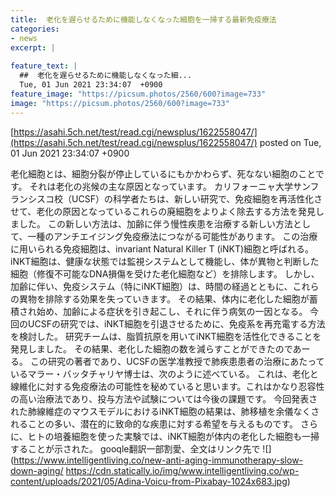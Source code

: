 ```yaml
---
title:  老化を遅らせるために機能しなくなった細胞を一掃する最新免疫療法  
categories:
- news
excerpt: |
  
feature_text: |
  ##  老化を遅らせるために機能しなくなった細...
  Tue, 01 Jun 2021 23:34:07  +0900
feature_image: "https://picsum.photos/2560/600?image=733"
image: "https://picsum.photos/2560/600?image=733"
---
```


[https://asahi.5ch.net/test/read.cgi/newsplus/1622558047/](https://asahi.5ch.net/test/read.cgi/newsplus/1622558047/)
posted on Tue, 01 Jun 2021 23:34:07  +0900

<!--more-->

老化細胞とは、細胞分裂が停止しているにもかかわらず、死なない細胞のことです。 それは老化の兆候の主な原因となっています。 カリフォーニャ大学サンフランシスコ校（UCSF）の科学者たちは、新しい研究で、免疫細胞を再活性化させて、老化の原因となっているこれらの廃細胞をよりよく除去する方法を発見しました。 この新しい方法は、加齢に伴う慢性疾患を治療する新しい方法として、一種のアンチエイジング免疫療法につながる可能性があります。 この治療に用いられる免疫細胞は、invariant Natural Killer T (iNKT)細胞と呼ばれる。 iNKT細胞は、健康な状態では監視システムとして機能し、体が異物と判断した細胞（修復不可能なDNA損傷を受けた老化細胞など）を排除します。 しかし、加齢に伴い、免疫システム（特にiNKT細胞）は、時間の経過とともに、これらの異物を排除する効果を失っていきます。 その結果、体内に老化した細胞が蓄積され始め、加齢による症状を引き起こし、それに伴う病気の一因となる。 今回のUCSFの研究では、iNKT細胞を引退させるために、免疫系を再充電する方法を検討した。 研究チームは、脂質抗原を用いてiNKT細胞を活性化できることを発見しました。 その結果、老化した細胞の数を減らすことができたのであーる。 この研究の著者であり、UCSFの医学准教授で肺疾患患者の治療にあたっているマラー・バッタチャリヤ博士は、次のように述べている。 これは、老化と線維化に対する免疫療法の可能性を秘めていると思います。これはかなり忍容性の高い治療法であり、投与方法や試験については今後の課題です。 今回発表された肺線維症のマウスモデルにおけるiNKT細胞の結果は、肺移植を余儀なくされることの多い、潜在的に致命的な疾患に対する希望を与えるものです。 さらに、ヒトの培養細胞を使った実験では、iNKT細胞が体内の老化した細胞も一掃することが示された。 gooqle翻訳一部割愛、全文はリンク先で ![](https://www.intelligentliving.co/new-anti-aging-immunotherapy-slow-down-aging/ https://cdn.statically.io/img/www.intelligentliving.co/wp-content/uploads/2021/05/Adina-Voicu-from-Pixabay-1024x683.jpg)
